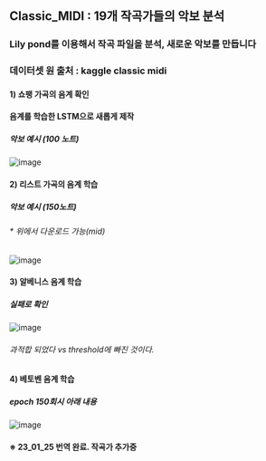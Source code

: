 ## Classic_MIDI : 19개 작곡가들의 악보 분석

### Lily pond를 이용해서 작곡 파일을 분석, 새로운 악보를 만듭니다
### 데이터셋 원 출처 : kaggle classic midi

#### 1) 쇼팽 가곡의 음계 확인
#### 음계를 학습한 LSTM으로 새롭게 제작

##### 악보 예시 (100 노트)
![image](https://user-images.githubusercontent.com/114221089/217759092-f84a206f-8cc7-4787-a2c3-22434e9f06e2.png)

#### 2) 리스트 가곡의 음계 학습

##### 악보 예시 (150노트) 
###### * 위에서 다운로드 가능(mid)

![image](https://user-images.githubusercontent.com/114221089/219665880-f4a6e8ef-7d4f-4269-98a1-bd359ff7d691.png)

#### 3) 알베니스 음계 학습
##### 실패로 확인

![image](https://user-images.githubusercontent.com/114221089/221347064-3544ad60-23c8-455b-9db3-e3b391dcf6fc.png)


###### 과적합 되었다 vs threshold에 빠진 것이다.

#### 4) 베토벤 음계 학습
##### epoch 150회시 아래 내용

![image](https://user-images.githubusercontent.com/114221089/221347109-8e1a6d32-dfbb-4796-86f8-b5748396207d.png)


#### ※ 23_01_25 번역 완료. 작곡가 추가중
